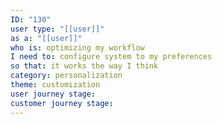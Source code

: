 ```yaml
---
ID: "130"
user type: "[[user]]"
as a: "[[user]]"
who is: optimizing my workflow
I need to: configure system to my preferences
so that: it works the way I think
category: personalization
theme: customization
user journey stage:
customer journey stage:
---
```


